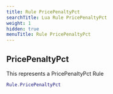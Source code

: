 ```yaml
---
title: Rule PricePenaltyPct
searchTitle: Lua Rule PricePenaltyPct
weight: 1
hidden: true
menuTitle: Rule PricePenaltyPct
---
```

## PricePenaltyPct

This represents a PricePenaltyPct Rule
```lua
Rule.PricePenaltyPct
```